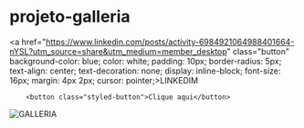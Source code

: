 # projeto-galleria
<a href="https://www.linkedin.com/posts/activity-6984921064988401664-nYSL?utm_source=share&utm_medium=member_desktop" class="button"  background-color: blue;
        color: white;
        padding: 10px;
        border-radius: 5px;
        text-align: center;
        text-decoration: none;
        display: inline-block;
        font-size: 16px;
        margin: 4px 2px;
        cursor: pointer;>LINKEDIM</a>
        
        <button class="styled-button">Clique aqui</button>

<style>
.styled-button {
  background-color: #4CAF50;
  color: white;
  padding: 12px 20px;
  border: none;
  border-radius: 4px;
  cursor: pointer;
  float: right;
}
</style>
![GALLERIA](https://user-images.githubusercontent.com/108904411/214179732-6b9464c7-9eda-4b14-8a4d-79949f3f9b39.PNG)
